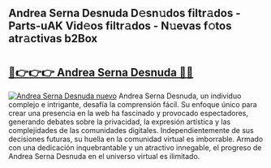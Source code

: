 ## Andrea Serna Desnuda D𝚎sn𝚞dos filtr𝚊dos - Parts-uAK Vid𝚎os filtr𝚊dos - N𝚞evas f𝚘tos atr𝚊ctivas b2Box

# <h2><a href="http://mb3p4y.tromn.icu/?c=Andrea+Serna+Desnuda">🔗👉👉👉 Andrea Serna Desnuda 🔗🔗</a></h2>

[![Andrea Serna Desnuda nuevo](https://i.imgur.com/pEAQMta.gif)](http://mb3p4y.tromn.icu/?c=Andrea+Serna+Desnuda)
Andrea Serna Desnuda, un individuo complejo e intrigante, desafía la comprensión fácil. Su enfoque único para crear una presencia en la web ha fascinado y provocado espectadores, generando debates sobre la privacidad, la expresión artística y las complejidades de las comunidades digitales. Independientemente de sus decisiones futuras, su huella en la comunidad virtual es imborrable. Armado con una dedicación inquebrantable y un atractivo innegable, el progreso de Andrea Serna Desnuda en el universo virtual es ilimitado.
